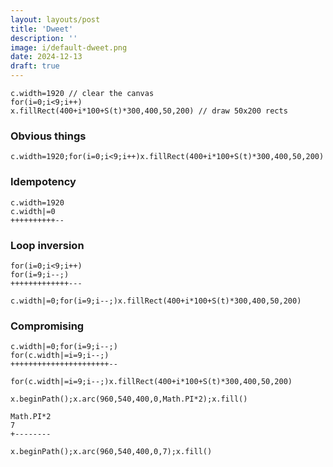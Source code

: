 ```yaml
---
layout: layouts/post
title: 'Dweet'
description: ''
image: i/default-dweet.png
date: 2024-12-13
draft: true
---
```


<script>
function tailDebounce(fn, delay) {
  let timer;

  return function (...args) {
    clearTimeout(timer);
    timer = setTimeout(() => fn.apply(this, args), delay);
  };
}

function clamp(v, min, max) {
  return Math.min(Math.max(v, min), max);
}

const visibilityCallbacks = new WeakMap();

const visibilityObserver = new IntersectionObserver((entries) => {
  for (const entry of entries) {
    entry.target.setAttribute('data-in-viewport', entry.isIntersecting);
    visibilityCallbacks.get(entry.target)?.(entry.isIntersecting);
  }
}, {
  threshold: 0.75,
});

const resizeCallbacks = new WeakMap();

const resizeObserver = new ResizeObserver((entries) => {
  for (const entry of entries) {
    if (entry.contentRect) {
      resizeCallbacks.get(entry.target)?.();
    }
  }
});

function render(idOrNode, {init, draw, resize = true}) {
  const canvas = typeof id === 'string'
    ? document.querySelector(`#${idOrNode}`)
    : idOrNode;
  const ctx = canvas.getContext("2d");
  const state = {};
  let visible = false;
  let rafId = null;

  function initOnRaf() {
    requestAnimationFrame(() => init.call(state, canvas, ctx));
  }

  function raf(draw) {
    rafId = requestAnimationFrame((t) => {
      raf(draw);
      try {
        draw.call(state, ctx, t);
      } catch (error) {
        console.error('Error on draw', error);
        cancelAnimationFrame(rafId);
      }
    });
  }

  if (init) {
    initOnRaf();
  }

  if (draw) {
    visibilityCallbacks.set(canvas, (newVisible) => {
      if (newVisible) {
        if (!visible) {
          raf(draw);
        }
      } else {
        if (visible && rafId) {
          cancelAnimationFrame(rafId);
          rafId = null;
        }
      }

      visible = newVisible;
    });

    visibilityObserver.observe(canvas);
  }

  if (resize && init) {
    const debouncedInitOnRaf = tailDebounce(initOnRaf, 100);

    resizeCallbacks.set(canvas, debouncedInitOnRaf);
    resizeObserver.observe(canvas);
  }
}

function dweetRenderer(src) {
  const u = new Function('t', src);

  const wrapped = new Function('state', 'time', `
    with (state) {
      (${u})(time);
    }
  `);

  const minFrameTimeMs = 1000 / 60
  let lastRenderTime = null;

  return {
    init(canvas, ctx) {
      canvas.width = 1920;
      canvas.height = 1080;

      Object.assign(this, {
        frame: 0,
        c: canvas,
        x: ctx,
        S: Math.sin,
        C: Math.cos,
        T: Math.tan,
        R: (r,g,b,a) => {
          a = a === undefined ? 1 : a;
          return 'rgba(' + (r | 0) + ',' + (g | 0) + ',' + (b | 0) + ',' + a + ')';
        },
      });
    },
    draw(ctx, t) {
      const now = performance.now();

      if (lastRenderTime === null) {
        lastRenderTime = now - minFrameTimeMs;
      } else {
        const elapsedTime = now - lastRenderTime;

        if (elapsedTime >= minFrameTimeMs) {
          lastRenderTime = now;

          let time = this.frame / 60;

          if (time * 60 | 0 == this.frame - 1) {
            time += 0.000001;
          }

          this.frame++;

          wrapped(this, time);
        }
      }
    },
    resize: false,
  }
}
</script>

<script>
window.addEventListener('DOMContentLoaded', () => {
  const lengthTemplate = document.querySelector('#dweet-length-template');
  const playerTemplate = document.querySelector('#dweet-player-template');
  const playableDweets = document.querySelectorAll('.dweet.play');

  playableDweets.forEach((playableDweet) => {
    const src = playableDweet.querySelector('code').textContent.trim();
    const length = lengthTemplate.querySelector('div').cloneNode(true);
    const player = playerTemplate.querySelector('p').cloneNode(true);
    const canvas = player.querySelector('canvas');

    length.querySelector('span').innerText = src.length;

    playableDweet.appendChild(length);

    playableDweet.parentNode.insertBefore(player, playableDweet.nextSibling);

    render(canvas, dweetRenderer(src));
  });
});
</script>

<div id="dweet-length-template" style="display: none">
  <div class="length"><span></span>/140</div>
</div>

<div id="dweet-player-template" style="display: none">
  <p class="canvas-container">
    <span class="canvas-subcontainer">
      <canvas class="fit white"></canvas>
    </span>
  </p>
</div>

<pre class="dweet play"><code class="language-js">c.width=1920 // clear the canvas
for(i=0;i<9;i++)
x.fillRect(400+i*100+S(t)*300,400,50,200) // draw 50x200 rects
</code></pre>

### Obvious things

<pre class="dweet"><code class="language-js">c.width=1920;for(i=0;i<9;i++)x.fillRect(400+i*100+S(t)*300,400,50,200)
</code></pre>

### Idempotency

```
c.width=1920
c.width|=0
++++++++++--
```

### Loop inversion

```
for(i=0;i<9;i++)
for(i=9;i--;)
+++++++++++++---
```

<pre class="dweet"><code class="language-js">c.width|=0;for(i=9;i--;)x.fillRect(400+i*100+S(t)*300,400,50,200)
</code></pre>

### Compromising

```
c.width|=0;for(i=9;i--;)
for(c.width|=i=9;i--;)
++++++++++++++++++++++--
```

<pre class="dweet play"><code class="language-js">for(c.width|=i=9;i--;)x.fillRect(400+i*100+S(t)*300,400,50,200)
</code></pre>

<pre class="dweet play"><code class="language-js">x.beginPath();x.arc(960,540,400,0,Math.PI*2);x.fill()
</code></pre>

```
Math.PI*2
7
+--------
```

<pre class="dweet play"><code class="language-js">x.beginPath();x.arc(960,540,400,0,7);x.fill()
</code></pre>
